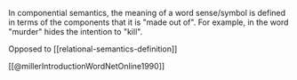In componential semantics, the meaning of a word sense/symbol is defined in terms of the components that it is "made out of". For example, in the word "murder" hides the intention to "kill".

Opposed to [[relational-semantics-definition]]

[[@millerIntroductionWordNetOnline1990]]